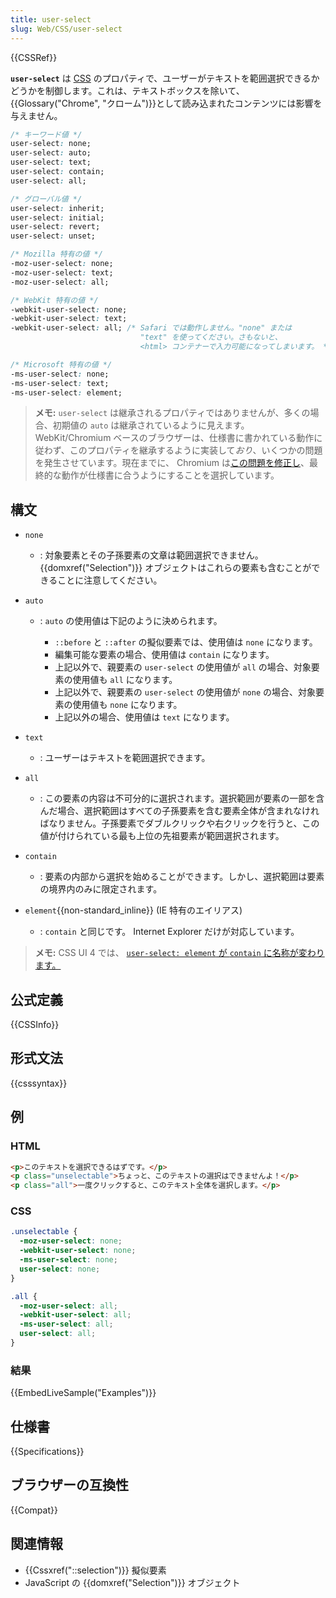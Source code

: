 ```yaml
---
title: user-select
slug: Web/CSS/user-select
---
```


{{CSSRef}}

**`user-select`** は [CSS](/ja/docs/Web/CSS) のプロパティで、ユーザーがテキストを範囲選択できるかどうかを制御します。これは、テキストボックスを除いて、{{Glossary("Chrome", "クローム")}}として読み込まれたコンテンツには影響を与えません。

```css
/* キーワード値 */
user-select: none;
user-select: auto;
user-select: text;
user-select: contain;
user-select: all;

/* グローバル値 */
user-select: inherit;
user-select: initial;
user-select: revert;
user-select: unset;

/* Mozilla 特有の値 */
-moz-user-select: none;
-moz-user-select: text;
-moz-user-select: all;

/* WebKit 特有の値 */
-webkit-user-select: none;
-webkit-user-select: text;
-webkit-user-select: all; /* Safari では動作しません。"none" または
                             "text" を使ってください。さもないと、
                             <html> コンテナーで入力可能になってしまいます。 */

/* Microsoft 特有の値 */
-ms-user-select: none;
-ms-user-select: text;
-ms-user-select: element;
```

> **メモ:** `user-select` は継承されるプロパティではありませんが、多くの場合、初期値の `auto` は継承されているように見えます。 WebKit/Chromium ベースのブラウザーは、仕様書に書かれている動作に従わず、このプロパティを継承するように実装して*おり*、いくつかの問題を発生させています。現在までに、 Chromium は[この問題を修正し](https://chromium.googlesource.com/chromium/src/+/b01af0b296ecb855aac95c4ed335d188e6eac2de)、最終的な動作が仕様書に合うようにすることを選択しています。

## 構文

- `none`
  - : 対象要素とその子孫要素の文章は範囲選択できません。 {{domxref("Selection")}} オブジェクトはこれらの要素も含むことができることに注意してください。
- `auto`

  - : `auto` の使用値は下記のように決められます。

    - `::before` と `::after` の擬似要素では、使用値は `none` になります。
    - 編集可能な要素の場合、使用値は `contain` になります。
    - 上記以外で、親要素の `user-select` の使用値が `all` の場合、対象要素の使用値も `all` になります。
    - 上記以外で、親要素の `user-select` の使用値が `none` の場合、対象要素の使用値も `none` になります。
    - 上記以外の場合、使用値は `text` になります。

- `text`
  - : ユーザーはテキストを範囲選択できます。
- `all`
  - : この要素の内容は不可分的に選択されます。選択範囲が要素の一部を含んだ場合、選択範囲はすべての子孫要素を含む要素全体が含まれなければなりません。子孫要素でダブルクリックや右クリックを行うと、この値が付けられている最も上位の先祖要素が範囲選択されます。
- `contain`
  - : 要素の内部から選択を始めることができます。しかし、選択範囲は要素の境界内のみに限定されます。
- `element`{{non-standard_inline}} (IE 特有のエイリアス)
  - : `contain` と同じです。 Internet Explorer だけが対応しています。

> **メモ:** CSS UI 4 では、 [`user-select: element` が `contain` に名称が変わります。](https://github.com/w3c/csswg-drafts/commit/3f1d9db96fad8d9fc787d3ed66e2d5ad8cfadd05)

</div>

## 公式定義

{{CSSInfo}}

## 形式文法

{{csssyntax}}

<h2 id="Examples">例</h3>

### HTML

```html
<p>このテキストを選択できるはずです。</p>
<p class="unselectable">ちょっと、このテキストの選択はできませんよ！</p>
<p class="all">一度クリックすると、このテキスト全体を選択します。</p>
```

### CSS

```css
.unselectable {
  -moz-user-select: none;
  -webkit-user-select: none;
  -ms-user-select: none;
  user-select: none;
}

.all {
  -moz-user-select: all;
  -webkit-user-select: all;
  -ms-user-select: all;
  user-select: all;
}
```

### 結果

{{EmbedLiveSample("Examples")}}

## 仕様書

{{Specifications}}

## ブラウザーの互換性

{{Compat}}

## 関連情報

- {{Cssxref("::selection")}} 擬似要素
- JavaScript の {{domxref("Selection")}} オブジェクト
